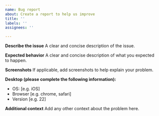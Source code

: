 ```yaml
---
name: Bug report
about: Create a report to help us improve
title: ''
labels: ''
assignees: ''

---
```


**Describe the issue**
A clear and concise description of the issue.

**Expected behavior**
A clear and concise description of what you expected to happen.

**Screenshots**
If applicable, add screenshots to help explain your problem.

**Desktop (please complete the following information):**
 - OS: [e.g. iOS]
 - Browser [e.g. chrome, safari]
 - Version [e.g. 22]

**Additional context**
Add any other context about the problem here.
